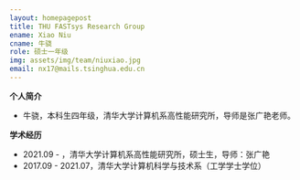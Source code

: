 ```yaml
---
layout: homepagepost
title: THU FASTsys Research Group
ename: Xiao Niu
cname: 牛骁
role: 硕士一年级
img: assets/img/team/niuxiao.jpg
email: nx17@mails.tsinghua.edu.cn
---
```

**个人简介**
* 牛骁，本科生四年级，清华大学计算机系高性能研究所，导师是张广艳老师。

**学术经历**
* 2021.09 - ，清华大学计算机系高性能研究所，硕士生，导师：张广艳
* 2017.09 - 2021.07，清华大学计算机科学与技术系（工学学士学位）
